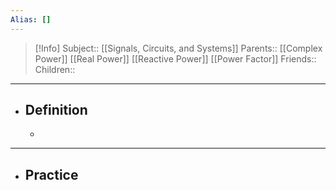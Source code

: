 ```yaml
---
Alias: []
---
```

> [!Info]
> Subject:: [[Signals, Circuits, and Systems]]
> Parents:: [[Complex Power]] [[Real Power]] [[Reactive Power]] [[Power Factor]]
> Friends:: 
> Children:: 
---
- ## Definition
	- 
---
- ## Practice